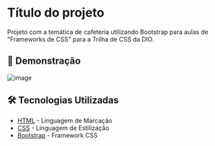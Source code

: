 # Título do projeto

Projeto com a temática de cafeteria utilizando Bootstrap para aulas de "Frameworks de CSS" para a Trilha de CSS da DIO.

## 🚀 Demonstração

![image](assets/images/final-project-capture-desktop.png)

## 🛠️ Tecnologias Utilizadas

- [HTML](https://www.w3.org/html/) - Linguagem de Marcação
- [CSS](https://www.w3.org/Style/CSS/) - Linguagem de Estilização
- [Bootstrap](https://getbootstrap.com/) - Framework CSS
